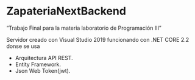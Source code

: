 # ZapateriaNextBackend

“Trabajo Final para la materia laboratorio de Programación III”

Servidor creado con Visual Studio 2019 funcionando con .NET CORE 2.2 donse se usa

- Arquitectura API REST.
- Entity Framework.
- Json Web Token(jwt).





